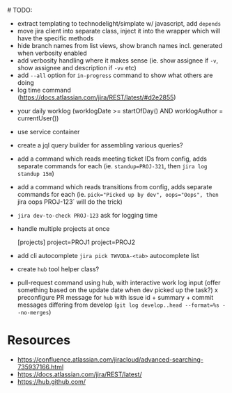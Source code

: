 # TODO:

+ extract templating to technodelight/simplate w/ javascript, add `depends`
+ move jira client into separate class, inject it into the wrapper which will have the specific methods
+ hide branch names from list views, show branch names incl. generated when verbosity enabled
+ add verbosity handling where it makes sense (ie. show assignee if `-v`, show assignee and description if `-vv` etc)
+ add `--all` option for `in-progress` command to show what others are doing
+ log time command (https://docs.atlassian.com/jira/REST/latest/#d2e2855)
- your daily worklog (worklogDate >= startOfDay() AND worklogAuthor = currentUser())
- use service container
- create a jql query builder for assembling various queries?
- add a command which reads meeting ticket IDs from config, adds separate commands for each (ie. `standup=PROJ-321`, then `jira log standup 15m`)
- add a command which reads transitions from config, adds separate commands for each (ie. `pick="Picked up by dev", oops="Oops", then `jira oops PROJ-123` will do the trick)
- `jira dev-to-check PROJ-123` ask for logging time
- handle multiple projects at once

    [projects]
    project=PROJ1
    project=PROJ2


- add cli autocomplete `jira pick TWVODA-<tab>` autocomplete list
- create `hub` tool helper class?
- pull-request command using hub, with interactive work log input (offer something based on the update date when dev picked up the task?)
x preconfigure PR message for `hub` with issue id + summary + commit messages differing from develop (`git log develop..head --format=%s --no-merges`)

# Resources
- https://confluence.atlassian.com/jiracloud/advanced-searching-735937166.html
- https://docs.atlassian.com/jira/REST/latest/
- https://hub.github.com/
